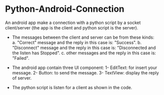 # Python-Android-Connection
An android app make a connection with a python script by a socket client/server (the app is the 
client and python script is the server).

- The messages between the client and server can be from these kinds:
    a. "Correct" message and the reply in this case is: "Success".
    b. "Disconnect" message and the reply in this case is: "Disconnected and the listen has Stopped".
    c. other messages and the reply in this case is: "Failed".

- The android app contain three UI component:
    1- EditText: for insert your message.
    2- Button: to send the message.
    3- TextView: display the reply of server.

- The python script is listen for a client as shown in the code.

